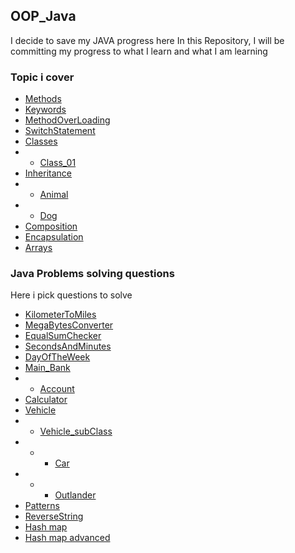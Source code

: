 ## OOP_Java

I decide to save my JAVA progress here In this Repository, 
I will be committing my progress to what I learn and what I am learning


### Topic i cover


- [Methods](src/methods.java)
- [Keywords](src/keywords.java)
- [MethodOverLoading](src/MethodOverLoading.java) 
- [SwitchStatement](src/SwitchStatement.java)
- [Classes]()
- - [Class_01](src/Classes/Class_01.java)
- [Inheritance](src/Classes/Inheritance.java) 
- - [Animal](src/Classes/Animal.java)
- - [Dog](src/Classes/Dog.java)
- [Composition](src/OOPPart2/Composition.java)
- [Encapsulation](src/OOPPart2/Encapsulation.java)
- [Arrays](src/Arrays/MainArrays.java)




### Java Problems solving questions
Here i pick questions to solve

- [KilometerToMiles](src/JavaProblems/KilometerToMiles.java)
- [MegaBytesConverter](src/JavaProblems/MegaBytesConverter.java)
- [EqualSumChecker](src/JavaProblems/EqualSumChecker.java)
- [SecondsAndMinutes](src/JavaProblems/SecondsAndMinutes.java)
- [DayOfTheWeek](src/JavaProblems/DayOfTheWeek.java)
- [Main_Bank](src/JavaProblems/Main_Bank.java)
- - [Account](src/JavaProblems/Account.java)
- [Calculator](src/JavaProblems/calculator.java)
- [Vehicle](src/JavaProblems/Vehicle.java)
- - [Vehicle_subClass](src/JavaProblems/Vehicle_subClass.java)
- - - [Car](src/JavaProblems/Car.java)
- - - [Outlander](src/JavaProblems/Outlander.java)
- [Patterns](src/JavaProblems/Patterns.java)
- [ReverseString](src/JavaProblems/ReverseString.java)
- [Hash map](src/JavaProblems/Hash_map.java)
- [Hash map advanced](src/JavaProblems/Hash_map_advanced.java)






